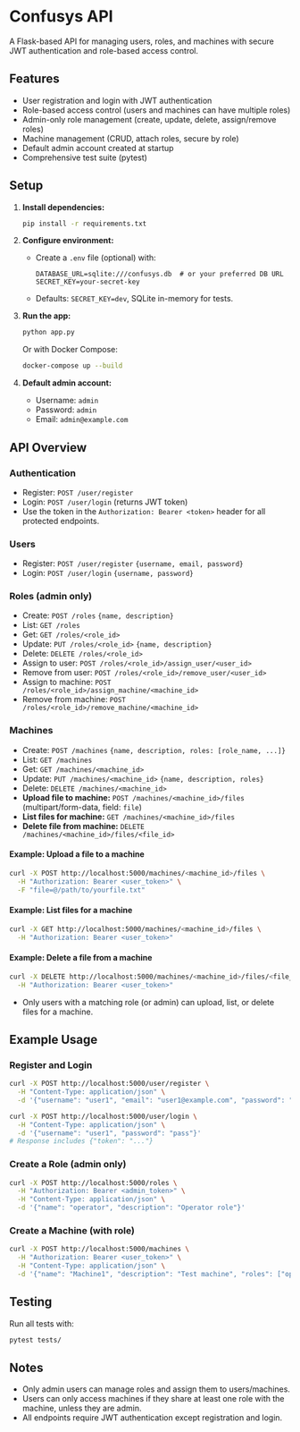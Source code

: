 # Confusys API

A Flask-based API for managing users, roles, and machines with secure JWT authentication and role-based access control.

## Features
- User registration and login with JWT authentication
- Role-based access control (users and machines can have multiple roles)
- Admin-only role management (create, update, delete, assign/remove roles)
- Machine management (CRUD, attach roles, secure by role)
- Default admin account created at startup
- Comprehensive test suite (pytest)

## Setup

1. **Install dependencies:**
   ```sh
   pip install -r requirements.txt
   ```

2. **Configure environment:**
   - Create a `.env` file (optional) with:
     ```
     DATABASE_URL=sqlite:///confusys.db  # or your preferred DB URL
     SECRET_KEY=your-secret-key
     ```
   - Defaults: `SECRET_KEY=dev`, SQLite in-memory for tests.

3. **Run the app:**
   ```sh
   python app.py
   ```
   Or with Docker Compose:
   ```sh
   docker-compose up --build
   ```

4. **Default admin account:**
   - Username: `admin`
   - Password: `admin`
   - Email: `admin@example.com`

## API Overview

### Authentication
- Register: `POST /user/register`
- Login: `POST /user/login` (returns JWT token)
- Use the token in the `Authorization: Bearer <token>` header for all protected endpoints.

### Users
- Register: `POST /user/register` `{username, email, password}`
- Login: `POST /user/login` `{username, password}`

### Roles (admin only)
- Create: `POST /roles` `{name, description}`
- List: `GET /roles`
- Get: `GET /roles/<role_id>`
- Update: `PUT /roles/<role_id>` `{name, description}`
- Delete: `DELETE /roles/<role_id>`
- Assign to user: `POST /roles/<role_id>/assign_user/<user_id>`
- Remove from user: `POST /roles/<role_id>/remove_user/<user_id>`
- Assign to machine: `POST /roles/<role_id>/assign_machine/<machine_id>`
- Remove from machine: `POST /roles/<role_id>/remove_machine/<machine_id>`

### Machines
- Create: `POST /machines` `{name, description, roles: [role_name, ...]}`
- List: `GET /machines`
- Get: `GET /machines/<machine_id>`
- Update: `PUT /machines/<machine_id>` `{name, description, roles}`
- Delete: `DELETE /machines/<machine_id>`
- **Upload file to machine:** `POST /machines/<machine_id>/files` (multipart/form-data, field: `file`)
- **List files for machine:** `GET /machines/<machine_id>/files`
- **Delete file from machine:** `DELETE /machines/<machine_id>/files/<file_id>`

#### Example: Upload a file to a machine
```sh
curl -X POST http://localhost:5000/machines/<machine_id>/files \
  -H "Authorization: Bearer <user_token>" \
  -F "file=@/path/to/yourfile.txt"
```

#### Example: List files for a machine
```sh
curl -X GET http://localhost:5000/machines/<machine_id>/files \
  -H "Authorization: Bearer <user_token>"
```

#### Example: Delete a file from a machine
```sh
curl -X DELETE http://localhost:5000/machines/<machine_id>/files/<file_id> \
  -H "Authorization: Bearer <user_token>"
```
- Only users with a matching role (or admin) can upload, list, or delete files for a machine.

## Example Usage

### Register and Login
```sh
curl -X POST http://localhost:5000/user/register \
  -H "Content-Type: application/json" \
  -d '{"username": "user1", "email": "user1@example.com", "password": "pass"}'

curl -X POST http://localhost:5000/user/login \
  -H "Content-Type: application/json" \
  -d '{"username": "user1", "password": "pass"}'
# Response includes {"token": "..."}
```

### Create a Role (admin only)
```sh
curl -X POST http://localhost:5000/roles \
  -H "Authorization: Bearer <admin_token>" \
  -H "Content-Type: application/json" \
  -d '{"name": "operator", "description": "Operator role"}'
```

### Create a Machine (with role)
```sh
curl -X POST http://localhost:5000/machines \
  -H "Authorization: Bearer <user_token>" \
  -H "Content-Type: application/json" \
  -d '{"name": "Machine1", "description": "Test machine", "roles": ["operator"]}'
```

## Testing
Run all tests with:
```sh
pytest tests/
```

## Notes
- Only admin users can manage roles and assign them to users/machines.
- Users can only access machines if they share at least one role with the machine, unless they are admin.
- All endpoints require JWT authentication except registration and login.